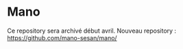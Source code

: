# Mano

Ce repository sera archivé début avril. Nouveau repository : https://github.com/mano-sesan/mano/
